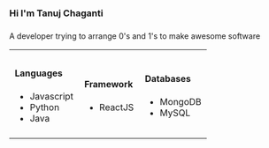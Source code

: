 
<h3 align="left">Hi I'm Tanuj Chaganti</h3>

###

<p align="left">A developer trying to arrange 0's and 1's to make awesome software</p>



<div align="center">
  <table>
    <tr>
      <td style="padding: 10px;">
        <h4>Languages</h4>
        <ul>
          <li>Javascript</li>
          <li>Python</li>
          <li>Java</li>
        </ul>
      </td>
      <td style="padding: 10px;">
        <h4>Framework</h4>
        <ul>
          <li>ReactJS</li>
        </ul>
      </td>
      <td style="padding: 10px;">
        <h4>Databases</h4>
        <ul>
          <li>MongoDB</li>
          <li>MySQL</li>
        </ul>
      </td>
    </tr>
  </table>
</div>
